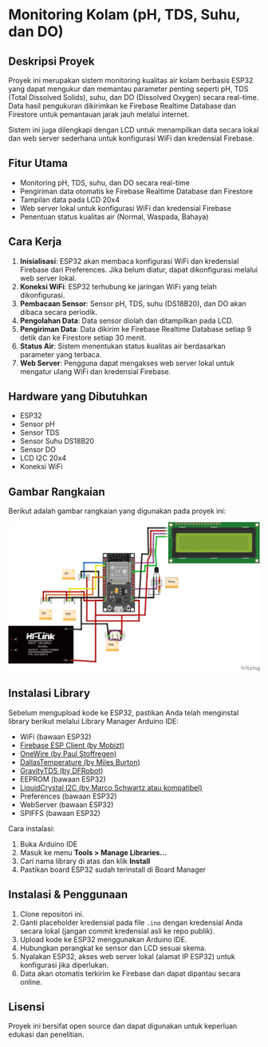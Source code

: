 # Monitoring Kolam (pH, TDS, Suhu, dan DO)

## Deskripsi Proyek
Proyek ini merupakan sistem monitoring kualitas air kolam berbasis ESP32 yang dapat mengukur dan memantau parameter penting seperti pH, TDS (Total Dissolved Solids), suhu, dan DO (Dissolved Oxygen) secara real-time. Data hasil pengukuran dikirimkan ke Firebase Realtime Database dan Firestore untuk pemantauan jarak jauh melalui internet.

Sistem ini juga dilengkapi dengan LCD untuk menampilkan data secara lokal dan web server sederhana untuk konfigurasi WiFi dan kredensial Firebase.

## Fitur Utama
- Monitoring pH, TDS, suhu, dan DO secara real-time
- Pengiriman data otomatis ke Firebase Realtime Database dan Firestore
- Tampilan data pada LCD 20x4
- Web server lokal untuk konfigurasi WiFi dan kredensial Firebase
- Penentuan status kualitas air (Normal, Waspada, Bahaya)

## Cara Kerja
1. **Inisialisasi**: ESP32 akan membaca konfigurasi WiFi dan kredensial Firebase dari Preferences. Jika belum diatur, dapat dikonfigurasi melalui web server lokal.
2. **Koneksi WiFi**: ESP32 terhubung ke jaringan WiFi yang telah dikonfigurasi.
3. **Pembacaan Sensor**: Sensor pH, TDS, suhu (DS18B20), dan DO akan dibaca secara periodik.
4. **Pengolahan Data**: Data sensor diolah dan ditampilkan pada LCD.
5. **Pengiriman Data**: Data dikirim ke Firebase Realtime Database setiap 9 detik dan ke Firestore setiap 30 menit.
6. **Status Air**: Sistem menentukan status kualitas air berdasarkan parameter yang terbaca.
7. **Web Server**: Pengguna dapat mengakses web server lokal untuk mengatur ulang WiFi dan kredensial Firebase.

## Hardware yang Dibutuhkan
- ESP32
- Sensor pH
- Sensor TDS
- Sensor Suhu DS18B20
- Sensor DO
- LCD I2C 20x4
- Koneksi WiFi

## Gambar Rangkaian
Berikut adalah gambar rangkaian yang digunakan pada proyek ini:

![Rangkaian Monitoring Kolam](rangkaian_bb2.png)


## Instalasi Library
Sebelum mengupload kode ke ESP32, pastikan Anda telah menginstal library berikut melalui Library Manager Arduino IDE:

- WiFi (bawaan ESP32)
- [Firebase ESP Client (by Mobizt)](https://github.com/mobizt/Firebase-ESP-Client)
- [OneWire (by Paul Stoffregen)](https://github.com/PaulStoffregen/OneWire)
- [DallasTemperature (by Miles Burton)](https://github.com/milesburton/Arduino-Temperature-Control-Library)
- [GravityTDS (by DFRobot)](https://github.com/DFRobot/DFRobot_GravityTDS)
- EEPROM (bawaan ESP32)
- [LiquidCrystal I2C (by Marco Schwartz atau kompatibel)](https://github.com/johnrickman/LiquidCrystal_I2C)
- Preferences (bawaan ESP32)
- WebServer (bawaan ESP32)
- SPIFFS (bawaan ESP32)

Cara instalasi:
1. Buka Arduino IDE
2. Masuk ke menu **Tools > Manage Libraries...**
3. Cari nama library di atas dan klik **Install**
4. Pastikan board ESP32 sudah terinstall di Board Manager

## Instalasi & Penggunaan
1. Clone repositori ini.
2. Ganti placeholder kredensial pada file `.ino` dengan kredensial Anda secara lokal (jangan commit kredensial asli ke repo publik).
3. Upload kode ke ESP32 menggunakan Arduino IDE.
4. Hubungkan perangkat ke sensor dan LCD sesuai skema.
5. Nyalakan ESP32, akses web server lokal (alamat IP ESP32) untuk konfigurasi jika diperlukan.
6. Data akan otomatis terkirim ke Firebase dan dapat dipantau secara online.

## Lisensi
Proyek ini bersifat open source dan dapat digunakan untuk keperluan edukasi dan penelitian.
